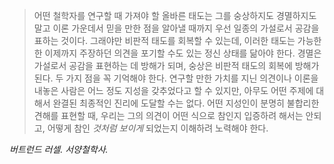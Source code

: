 > 어떤 철학자를 연구할 때 가져야 할 올바른 태도는 그를 숭상하지도 경멸하지도 말고 이론 가운데서 믿을 만한 점을 알아낼 때까지 우선 일종의 가설로서 공감을 표하는 것이다. 그래야만 비판적 태도를 회복할 수 있는데, 이러한 태도는 가능한 한 이제까지 주장하던 의견을 포기할 수도 있는 정신 상태를 닮아야 한다. 경멸은 가설로서 공감을 표현하는 데 방해가 되며, 숭상은 비판적 태도의 회복에 방해가 된다. 두 가지 점을 꼭 기억해야 한다. 연구할 만한 가치를 지닌 의견이나 이론을 내놓은 사람은 어느 정도 지성을 갖추었다고 할 수 있지만, 아무도 어떤 주제에 대해서 완결된 최종적인 진리에 도달할 수는 없다. 어떤 지성인이 분명히 불합리한 견해를 표현할 때, 우리는 그의 의견이 어떤 식으로 참인지 입증하려 해서는 안되고, 어떻게 참인 *것처럼 보이게* 되었는지 이해하려 노력해야 한다.

<cite>버트런드 러셀. 서양철학사.</cite>
